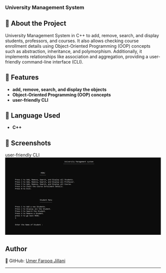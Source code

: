 ### **University Management System**

## **📖 About the Project**
University Management System in C++ to add, remove, search, and display students, professors, and courses. It also allows checking course enrollment details using Object-Oriented Programming (OOP) concepts such as abstraction, inheritance, and polymorphism. Additionally, it implements relationships like association and aggregation, providing a user-friendly command-line interface (CLI).


## **🚀 Features**
- **add, remove, search, and display the objects**  
- **Object-Oriented Programming (OOP) concepts**  
- **user-friendly CLI**

## **📜 Language Used**
- **C++**

## **📸 Screenshots**
<span align="center">user-friendly CLI</span>
<img src="src/images/CLI.png" alt="Example Image">

## **Author**
🔗 GitHub: [Umer Farooq Jillani](https://github.com/UmerFarooqJillani)

---
